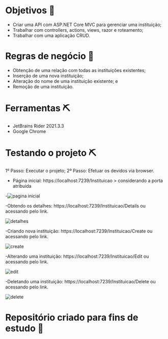 # Objetivos 🎯
- Criar uma API com ASP.NET Core MVC para gerenciar uma instituição;
- Trabalhar com controllers, actions, views, razor e roteamento;
- Trabalhar com uma aplicação CRUD.

# Regras de negócio 🎯

- Obtenção de uma relação com todas as instituições existentes;
- Inserção de uma nova instituição;
- Alteração do nome de uma instituição existente; e
- Remoção de uma instituição.

# Ferramentas ⛏

- JetBrains Rider 2021.3.3
- Google Chrome

# Testando o projeto ⛏

1º Passo: Executar o projeto;
2º Passo: Efetuar os devidos via  browser.

- Página inicial: https://localhost:7239/Instituicao > considerando a porta atribuida

-![pagina inicial](https://user-images.githubusercontent.com/72419533/155344866-0eaa1845-bdff-4227-b9c8-664fbc8e01b8.PNG)

-Obtendo os detalhes: https://localhost:7239/Instituicao/Details ou acessando pelo link.

![detalhes](https://user-images.githubusercontent.com/72419533/155344936-724f448a-ace0-4618-acb2-bfe8b99b00a6.PNG)

-Criando nova instituição: https://localhost:7239/Instituicao/Create ou acessando pelo link.

![create](https://user-images.githubusercontent.com/72419533/155345062-cec9cab2-87c3-4f37-a3a7-513d3f9e5b33.PNG)

-Alterando uma instituição: https://localhost:7239/Instituicao/Edit ou acessando pelo link.

![edit](https://user-images.githubusercontent.com/72419533/155345236-2fe94340-24b1-4605-a9cd-126722d3f5a0.PNG)

-Deletando uma instituição: https://localhost:7239/Instituicao/Delete ou acessando pelo link.

![delete](https://user-images.githubusercontent.com/72419533/155345321-61c16f7f-2761-42fe-8b8f-bf901a3eb6e2.PNG)

# Repositório criado para fins de estudo 📓






